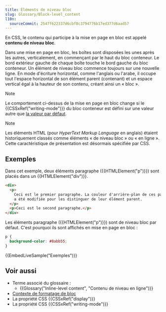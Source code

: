 ```yaml
---
title: Éléments de niveau bloc
slug: Glossary/Block-level_content
l10n:
  sourceCommit: 2547f622337d6cbf8c3794776b17ed377d6aad57
---
```


En CSS, le contenu qui participe à la mise en page en bloc est appelé **contenu de niveau bloc**.

Dans une mise en page en bloc, les boîtes sont disposées les unes après les autres, verticalement, en commençant par le haut du bloc conteneur. Le bord extérieur gauche de chaque boîte touche le bord gauche du bloc conteneur.
Un élément de niveau bloc commence toujours sur une nouvelle ligne. En mode d'écriture horizontal, comme l'anglais ou l'arabe, il occupe tout l'espace horizontal de son élément parent (contenant) et un espace vertical égal à la hauteur de son contenu, créant ainsi un «&nbsp;bloc&nbsp;».

> [!NOTE]
> Le comportement ci-dessus de la mise en page en bloc change si le {{CSSxRef("writing-mode")}} du bloc conteneur est défini sur une valeur autre que [la valeur par défaut](/fr/docs/Web/CSS/writing-mode#définition_formelle).

> [!NOTE]
> Les éléments HTML (pour <i lang="en">HyperText Markup Language</i> en anglais) étaient historiquement classés comme éléments «&nbsp;de niveau bloc&nbsp;» ou «&nbsp;en ligne&nbsp;». Cette caractéristique de présentation est désormais spécifiée par CSS.

## Exemples

Dans cet exemple, deux éléments paragraphe ({{HTMLElement("p")}}) sont placés dans un {{HTMLElement("div")}}.

```html
<div>
  <p>
    Ceci est le premier paragraphe. La couleur d'arrière-plan de ces paragraphes
    a été modifiée pour les distinguer de leur élément parent.
  </p>
  <p>Ceci est le second paragraphe.</p>
</div>
```

Les éléments paragraphe ({{HTMLElement("p")}}) sont de niveau bloc par défaut. C'est pourquoi ils sont affichés en mise en page en bloc&nbsp;:

```css hidden
p {
  background-color: #8abb55;
}
```

{{EmbedLiveSample("Exemples")}}

## Voir aussi

- Terme associé du glossaire&nbsp;:
  - {{Glossary("Inline-level content", "Contenu de niveau en ligne")}}
- [Contexte de formatage de bloc](/fr/docs/Web/CSS/CSS_display/Block_formatting_context)
- La propriété CSS {{CSSxRef("display")}}
- La propriété CSS {{CSSxRef("writing-mode")}}
